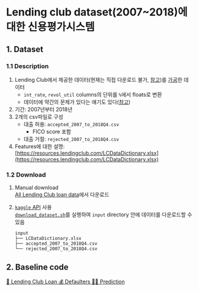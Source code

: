 # Lending club dataset(2007~2018)에 대한 신용평가시스템
## 1. Dataset
### 1.1 Description
1. Lending Club에서 제공한 데이터(현재는 직접 다운로드 불가, [참고](https://www.kaggle.com/datasets/wordsforthewise/lending-club/discussion/317467))를 [가공](https://github.com/nateGeorge/preprocess_lending_club_data)한 데이터
   - `int_rate`, `revol_util` columns의 단위를 `%`에서 floats로 변환
   - 데이터에 약간의 문제가 있다는 얘기도 있다([참고](https://www.kaggle.com/datasets/wordsforthewise/lending-club/discussion/170691))
2. 기간: 2007년부터 2018년 
3. 2개의 csv파일로 구성
   - 대출 허용: `accepted_2007_to_2018Q4.csv`
     - FICO score 포함
   - 대출 거절: `rejected_2007_to_2018Q4.csv`
4. Features에 대한 설명: [https://resources.lendingclub.com/LCDataDictionary.xlsx](https://resources.lendingclub.com/LCDataDictionary.xlsx)


### 1.2 Download
1. Manual download \
[All Lending Club loan data](https://www.kaggle.com/datasets/wordsforthewise/lending-club)에서 다운로드

2. [`kaggle` API]((https://www.kaggle.com/docs/api)) 사용 \
[`download_dataset.sh`](download_dataset.sh)를 실행하여 `input` directory 안에 데이터를 다운로드할 수 있음
    ```
    input
    ├── LCDataDictionary.xlsx
    ├── accepted_2007_to_2018Q4.csv
    └── rejected_2007_to_2018Q4.csv
    ```

## 2. Baseline code
[🏦 Lending Club Loan 💰 Defaulters 🏃‍♂ Prediction](https://www.kaggle.com/code/faressayah/lending-club-loan-defaulters-prediction)
